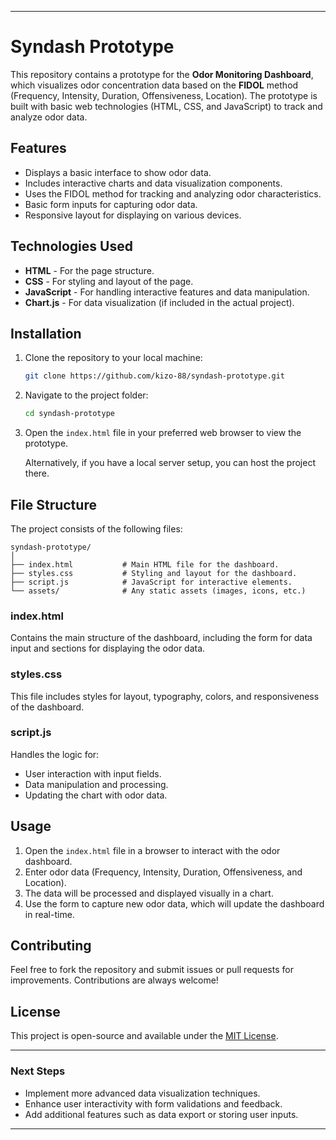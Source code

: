 
---

# Syndash Prototype

This repository contains a prototype for the **Odor Monitoring Dashboard**, which visualizes odor concentration data based on the **FIDOL** method (Frequency, Intensity, Duration, Offensiveness, Location). The prototype is built with basic web technologies (HTML, CSS, and JavaScript) to track and analyze odor data.

## Features

- Displays a basic interface to show odor data.
- Includes interactive charts and data visualization components.
- Uses the FIDOL method for tracking and analyzing odor characteristics.
- Basic form inputs for capturing odor data.
- Responsive layout for displaying on various devices.

## Technologies Used

- **HTML** - For the page structure.
- **CSS** - For styling and layout of the page.
- **JavaScript** - For handling interactive features and data manipulation.
- **Chart.js** - For data visualization (if included in the actual project).

## Installation

1. Clone the repository to your local machine:
   ```bash
   git clone https://github.com/kizo-88/syndash-prototype.git
   ```

2. Navigate to the project folder:
   ```bash
   cd syndash-prototype
   ```

3. Open the `index.html` file in your preferred web browser to view the prototype.

   Alternatively, if you have a local server setup, you can host the project there.

## File Structure

The project consists of the following files:

```
syndash-prototype/
│
├── index.html           # Main HTML file for the dashboard.
├── styles.css           # Styling and layout for the dashboard.
├── script.js            # JavaScript for interactive elements.
└── assets/              # Any static assets (images, icons, etc.)
```

### index.html

Contains the main structure of the dashboard, including the form for data input and sections for displaying the odor data.

### styles.css

This file includes styles for layout, typography, colors, and responsiveness of the dashboard.

### script.js

Handles the logic for:
- User interaction with input fields.
- Data manipulation and processing.
- Updating the chart with odor data.

## Usage

1. Open the `index.html` file in a browser to interact with the odor dashboard.
2. Enter odor data (Frequency, Intensity, Duration, Offensiveness, and Location).
3. The data will be processed and displayed visually in a chart.
4. Use the form to capture new odor data, which will update the dashboard in real-time.

## Contributing

Feel free to fork the repository and submit issues or pull requests for improvements. Contributions are always welcome!

## License

This project is open-source and available under the [MIT License](LICENSE).

---

### Next Steps
- Implement more advanced data visualization techniques.
- Enhance user interactivity with form validations and feedback.
- Add additional features such as data export or storing user inputs.

---

